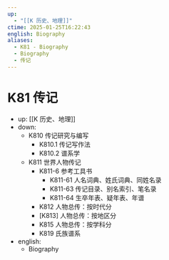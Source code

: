 ```yaml
---
up:
  - "[[K 历史、地理]]"
ctime: 2025-01-25T16:22:43
english: Biography
aliases:
  - K81 - Biography
  - Biography
  - 传记
---
```


# K81 传记

- up: [[K 历史、地理]]
- down:
	- K810 传记研究与编写
		- K810.1 传记写作法
		- K810.2 谱系学
	- K811 世界人物传记
		- K811-6 参考工具书
			- K811-61 人名词典、姓氏词典、同姓名录
			- K811-63 传记目录、别名索引、笔名录
			- K811-64 生卒年表、疑年表、年谱
		- K812 人物总传：按时代分
		- [K813] 人物总传：按地区分
		- K815 人物总传：按学科分
		- K819 氏族谱系
- english:
	- Biography
